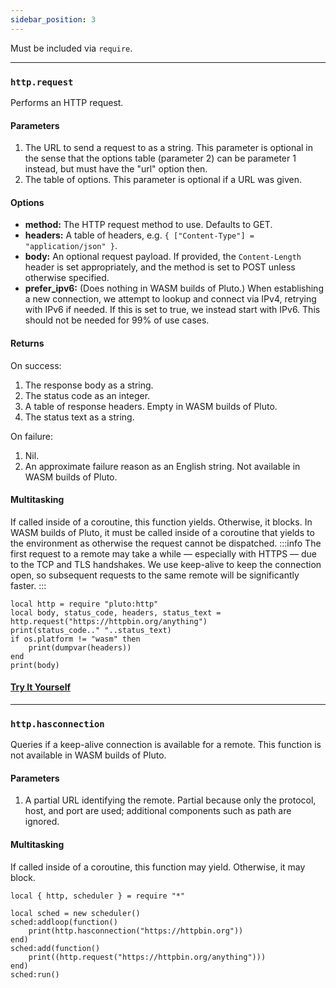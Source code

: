 ```yaml
---
sidebar_position: 3
---
```

Must be included via `require`.

---
### `http.request`
Performs an HTTP request.
#### Parameters
1. The URL to send a request to as a string. This parameter is optional in the sense that the options table (parameter 2) can be parameter 1 instead, but must have the "url" option then.
2. The table of options. This parameter is optional if a URL was given.
#### Options
- **method:** The HTTP request method to use. Defaults to GET.
- **headers:** A table of headers, e.g. `{ ["Content-Type"] = "application/json" }`.
- **body:** An optional request payload. If provided, the `Content-Length` header is set appropriately, and the method is set to POST unless otherwise specified.
- **prefer_ipv6:** (Does nothing in WASM builds of Pluto.) When establishing a new connection, we attempt to lookup and connect via IPv4, retrying with IPv6 if needed. If this is set to true, we instead start with IPv6. This should not be needed for 99% of use cases.
#### Returns
On success:
1. The response body as a string.
2. The status code as an integer.
3. A table of response headers. Empty in WASM builds of Pluto.
4. The status text as a string.

On failure:
1. Nil.
2. An approximate failure reason as an English string. Not available in WASM builds of Pluto.
#### Multitasking
If called inside of a coroutine, this function yields. Otherwise, it blocks. In WASM builds of Pluto, it must be called inside of a coroutine that yields to the environment as otherwise the request cannot be dispatched.
:::info
The first request to a remote may take a while — especially with HTTPS — due to the TCP and TLS handshakes. We use keep-alive to keep the connection open, so subsequent requests to the same remote will be significantly faster.
:::
```pluto
local http = require "pluto:http"
local body, status_code, headers, status_text = http.request("https://httpbin.org/anything")
print(status_code.." "..status_text)
if os.platform != "wasm" then
    print(dumpvar(headers))
end
print(body)
```
#### [Try It Yourself](https://pluto-lang.org/web/#code=local%20http%20%3D%20require%20%22pluto%3Ahttp%22%0D%0Alocal%20body%2C%20status_code%2C%20headers%2C%20status_text%20%3D%20http.request(%22https%3A%2F%2Fhttpbin.org%2Fanything%22)%0D%0Aprint(status_code..%22%20%22..status_text)%0D%0Aif%20os.platform%20!%3D%20%22wasm%22%20then%0D%0A%20%20%20%20print(dumpvar(headers))%0D%0Aend%0D%0Aprint(body))

---
### `http.hasconnection`
Queries if a keep-alive connection is available for a remote. This function is not available in WASM builds of Pluto.
#### Parameters
1. A partial URL identifying the remote. Partial because only the protocol, host, and port are used; additional components such as path are ignored.
#### Multitasking
If called inside of a coroutine, this function may yield. Otherwise, it may block.
```pluto
local { http, scheduler } = require "*"

local sched = new scheduler()
sched:addloop(function()
    print(http.hasconnection("https://httpbin.org"))
end)
sched:add(function()
    print((http.request("https://httpbin.org/anything")))
end)
sched:run()
```
